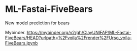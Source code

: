 # ML-Fastai-FiveBears
New model prediction for bears


Mybinder. 
https://mybinder.org/v2/gh/ClayUNIFAP/ML-Fastai-FiveBears/HEAD?urlpath=%2Fvoila%2Frender%2FUrso_voila-FiveBears.ipynb
